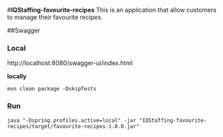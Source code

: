 #**IQStaffing-favourite-recipes**
This is an application that allow customers to manage their favourite recipes.

##Swagger

### Local
http://localhost:8080/swagger-ui/index.html

**locally**
```
mvn clean package -DskipTests
```

### Run
```
java "-Dspring.profiles.active=local" -jar "IQStaffing-favourite-recipes/target/favourite-recipes-1.0.0.jar"
```